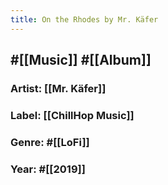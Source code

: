 ```yaml
---
title: On the Rhodes by Mr. Käfer
---
```


## #[[Music]] #[[Album]]
### Artist: [[Mr. Käfer]]

### Label: [[ChillHop Music]]

### Genre: #[[LoFi]]

### Year: #[[2019]]
